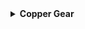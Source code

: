 <details>
<summary><strong>Copper Gear</strong></summary>

| **Name**        | <span style="color: grey; font-weight: bold;">Copper Gear</span>                                                                                                  |
| **Description** | Increase attack speed while within the Teleporter zone.                                                                                                           |
| **Details**     | Increase <span style="color: yellow; font-weight: bold;">attack speed</span> by <span style="color: yellow; font-weight: bold;">25%</span> (<em>+25% per stack</em>) while inside the Teleporter zone. |
| **Rarity**      | <span style="color: grey;">Common</span>                                                                                                                          |
| **Category**    | Damage, HoldoutZoneRelated                                                                                                                                        |
| **Corrupt**     | <span style="color: purple; font-weight: bold;">Brass Screws</span>                                                                                               |
| **Stats**       | <details><summary><strong>View Stats Grid</strong></summary>\n\n  | **Stat**        | **Value**    | **Stack**   | **Add**    |\n  |----------------|-------------|------------|-------------|\n  | Attack Speed   | 25%         | Linear     | +25%        |\n\n</details>                                                                                                                                                                           |
| **Notes**       | > Provides the Copper Gear buff while within the teleporter radius.\n> Leaving the teleporter radius will result in the buff expiring after 1 second.\n> Unavailable in the Simulacrum alternate gamemode. |
| **Logbook**     | *//--AUTO-TRANSCRIPTION FROM UES [Redacted] --//*<br>*\"Hey, you know those clockmakers we met when we went on that trip to Earth?\"*\n*\"Yeah, I remember. Why are you bringing them up now?\"*\n*\"A couple o' them told me that they were always in the zone when wearing one of these gears 'round their wrist. Said it helped 'em work way faster.\"*\n*\"I see but\u2026 what does that have to do with the mountain of lemurian corpses behind you?\"*\n*\"Well, uh\u2026 I can tell you that it works.\"*\n\n|

</details>
